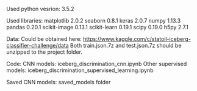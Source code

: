 Used python vesrion: 3.5.2

Used libraries:
matplotlib		2.0.2
seaborn 		0.8.1
keras 			2.0.7
numpy 			1.13.3
pandas 			0.20.1
scikit-image	0.13.1
scikit-learn	0.19.1
scipy			0.19.0
h5py			2.7.1


Data:
Could be obtained here: https://www.kaggle.com/c/statoil-iceberg-classifier-challenge/data 
Both  train.json.7z and test.json.7z  should be unzipped to the project folder.


Code:
CNN models: iceberg_discrimination_cnn.ipynb
Other supervised models: iceberg_discrimination_supervised_learning.ipynb


Saved CNN models: saved_models folder

